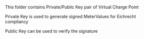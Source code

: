 This folder contains Private/Public Key pair of Virtual Charge Point

Private Key is used to generate signed MeterValues for Eichrecht compliancy

Public Key can be used to verify the signature